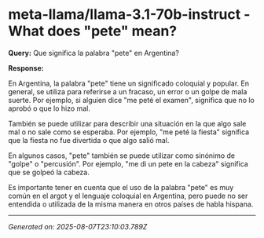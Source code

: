 # meta-llama/llama-3.1-70b-instruct - What does "pete" mean?

**Query:** Que significa la palabra "pete" en Argentina?



**Response:**

En Argentina, la palabra "pete" tiene un significado coloquial y popular. En general, se utiliza para referirse a un fracaso, un error o un golpe de mala suerte. Por ejemplo, si alguien dice "me peté el examen", significa que no lo aprobó o que lo hizo mal.

También se puede utilizar para describir una situación en la que algo sale mal o no sale como se esperaba. Por ejemplo, "me peté la fiesta" significa que la fiesta no fue divertida o que algo salió mal.

En algunos casos, "pete" también se puede utilizar como sinónimo de "golpe" o "percusión". Por ejemplo, "me di un pete en la cabeza" significa que se golpeó la cabeza.

Es importante tener en cuenta que el uso de la palabra "pete" es muy común en el argot y el lenguaje coloquial en Argentina, pero puede no ser entendida o utilizada de la misma manera en otros países de habla hispana.

---
*Generated on: 2025-08-07T23:10:03.789Z*
